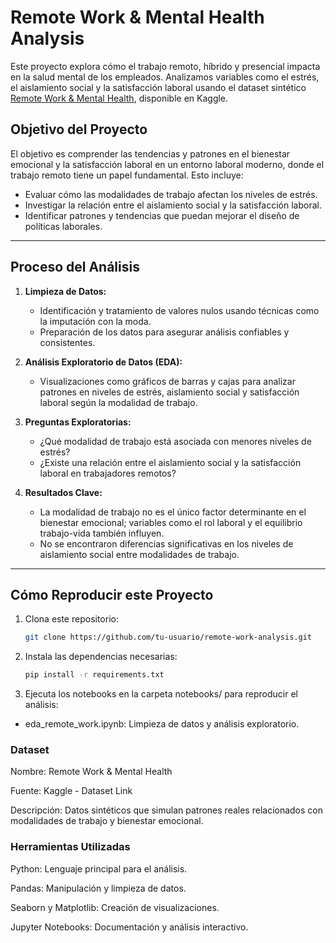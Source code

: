 # Remote Work & Mental Health Analysis

Este proyecto explora cómo el trabajo remoto, híbrido y presencial impacta en la salud mental de los empleados. Analizamos variables como el estrés, el aislamiento social y la satisfacción laboral usando el dataset sintético [Remote Work & Mental Health](https://www.kaggle.com/datasets/waqi786/remote-work-and-mental-health), disponible en Kaggle.

## Objetivo del Proyecto
El objetivo es comprender las tendencias y patrones en el bienestar emocional y la satisfacción laboral en un entorno laboral moderno, donde el trabajo remoto tiene un papel fundamental. Esto incluye:
- Evaluar cómo las modalidades de trabajo afectan los niveles de estrés.
- Investigar la relación entre el aislamiento social y la satisfacción laboral.
- Identificar patrones y tendencias que puedan mejorar el diseño de políticas laborales.

---

## Proceso del Análisis

1. **Limpieza de Datos:**
   - Identificación y tratamiento de valores nulos usando técnicas como la imputación con la moda.
   - Preparación de los datos para asegurar análisis confiables y consistentes.

2. **Análisis Exploratorio de Datos (EDA):**
   - Visualizaciones como gráficos de barras y cajas para analizar patrones en niveles de estrés, aislamiento social y satisfacción laboral según la modalidad de trabajo.

3. **Preguntas Exploratorias:**
   - ¿Qué modalidad de trabajo está asociada con menores niveles de estrés?
   - ¿Existe una relación entre el aislamiento social y la satisfacción laboral en trabajadores remotos?

4. **Resultados Clave:**
   - La modalidad de trabajo no es el único factor determinante en el bienestar emocional; variables como el rol laboral y el equilibrio trabajo-vida también influyen.
   - No se encontraron diferencias significativas en los niveles de aislamiento social entre modalidades de trabajo.

---

## Cómo Reproducir este Proyecto

1. Clona este repositorio:
   ```bash
   git clone https://github.com/tu-usuario/remote-work-analysis.git

2. Instala las dependencias necesarias:
    ```bash
    pip install -r requirements.txt

3. Ejecuta los notebooks en la carpeta notebooks/ para reproducir el análisis:

- eda_remote_work.ipynb: Limpieza de datos y análisis exploratorio.


### Dataset
Nombre: Remote Work & Mental Health

Fuente: Kaggle - Dataset Link

Descripción: Datos sintéticos que simulan patrones reales relacionados con modalidades de trabajo y bienestar emocional.

### Herramientas Utilizadas
Python: Lenguaje principal para el análisis.

Pandas: Manipulación y limpieza de datos.

Seaborn y Matplotlib: Creación de visualizaciones.

Jupyter Notebooks: Documentación y análisis interactivo.